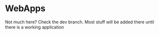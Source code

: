 # WebApps

Not much here? Check the dev branch. Most stuff will be added there until there is a working application
